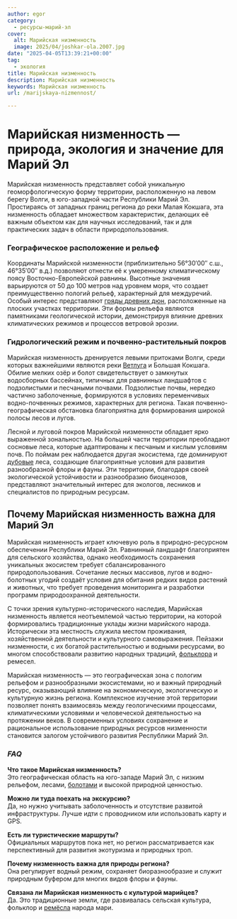 ```yaml
---
author: egor
category:
  - ресурсы-марий-эл
cover:
  alt: Марийская низменность
  image: 2025/04/joshkar-ola.2007.jpg
date: "2025-04-05T13:39:21+00:00"
tag:
  - экология
title: Марийская низменность
description: Марийская низменность
keywords: Марийская низменность
url: /marijskaya-nizmennost/

---
```

# Марийская низменность — природа, экология и значение для Марий Эл

Марийская низменность представляет собой уникальную геоморфологическую форму территории, расположенную на левом берегу Волги, в юго-западной части Республики Марий Эл. Простираясь от западных границ региона до реки Малая Кокшага, эта низменность обладает множеством характеристик, делающих её важным объектом как для научных исследований, так и для практических задач в области природопользования.

### Географическое расположение и рельеф

Координаты Марийской низменности (приблизительно 56°30′00″ с.ш., 46°35′00″ в.д.) позволяют отнести её к умеренному климатическому поясу Восточно-Европейской равнины. Высотные значения варьируются от 50 до 100 метров над уровнем моря, что создает преимущественно пологий рельеф, характерный для междуречий. Особый интерес представляют [гряды древних дюн](/pamyatnik-prirody-respublikanskogo-znacheniya-karman-kuryk/), расположенные на плоских участках территории. Эти формы рельефа являются памятниками геологической истории, демонстрируя влияние древних климатических режимов и процессов ветровой эрозии.

### Гидрологический режим и почвенно-растительный покров

Марийская низменность дренируется левыми притоками Волги, среди которых важнейшими являются реки [Ветлуга](/vetryanaya-melnicza-xix-veka/) и Большая Кокшага. Обилие мелких озёр и болот свидетельствует о замкнутых водосборных бассейнах, типичных для равнинных ландшафтов с подзолистыми и песчаными почвами. Подзолистые почвы, нередко частично заболоченные, формируются в условиях переменчивых водно-почвенных режимов, характерных для региона. Такая почвенно-географическая обстановка благоприятна для формирования широкой полосы лесов и лугов.

Лесной и луговой покров Марийской низменности обладает ярко выраженной зональностью. На большей части территории преобладают сосновые леса, которые адаптированы к песчаным и кислым условиям почв. По поймам рек наблюдается другая экосистема, где доминируют [дубовые](/dubovaya-roshha/) леса, создающие благоприятные условия для развития разнообразной флоры и фауны. Эти территории, благодаря своей экологической устойчивости и разнообразию биоценозов, представляют значительный интерес для экологов, лесников и специалистов по природным ресурсам.

## **Почему Марийская низменность важна для Марий Эл**

Марийская низменность играет ключевую роль в природно-ресурсном обеспечении Республики Марий Эл. Равнинный ландшафт благоприятен для сельского хозяйства, однако необходимость сохранения уникальных экосистем требует сбалансированного природопользования. Сочетание лесных массивов, лугов и водно-болотных угодий создаёт условия для обитания редких видов растений и животных, что требует проведения мониторинга и разработки программ природоохранной деятельности.

С точки зрения культурно-исторического наследия, Марийская низменность является неотъемлемой частью территории, на которой формировались традиционные уклады жизни марийского народа. Исторически эта местность служила местом проживания, хозяйственной деятельности и культурного самовыражения. Пейзажи низменности, с их богатой растительностью и водными ресурсами, во многом способствовали развитию народных традиций, [фольклора](/marijskij-leshij/) и ремесел.

Марийская низменность — это географическая зона с пологим рельефом и разнообразными экосистемами, но и важный природный ресурс, оказывающий влияние на экономическую, экологическую и культурную жизнь региона. Комплексное изучение этой территории позволяет понять взаимосвязь между геологическими процессами, климатическими условиями и человеческой деятельностью на протяжении веков. В современных условиях сохранение и рациональное использование природных ресурсов низменности становится залогом устойчивого развития Республики Марий Эл.

### _**FAQ**_

**Что такое Марийская низменность?**  
Это географическая область на юго-западе Марий Эл, с низким рельефом, лесами, [болотами](/ozero-konan-er-i-zolotoe-boloto/) и высокой природной ценностью.

**Можно ли туда поехать на экскурсию?**  
Да, но нужно учитывать заболоченность и отсутствие развитой инфраструктуры. Лучше идти с проводником или использовать карту и GPS.

**Есть ли туристические маршруты?**  
Официальных маршрутов пока нет, но регион рассматривается как перспективный для развития экотуризма и природных троп.

**Почему низменность важна для природы региона?**  
Она регулирует водный режим, сохраняет биоразнообразие и служит природным буфером для многих видов флоры и фауны.

**Связана ли Марийская низменность с культурой марийцев?**  
Да. Это традиционные земли, где развивалась сельская культура, фольклор и [ремёсла](/ekskursiya-garmoshki/) народа мари.
